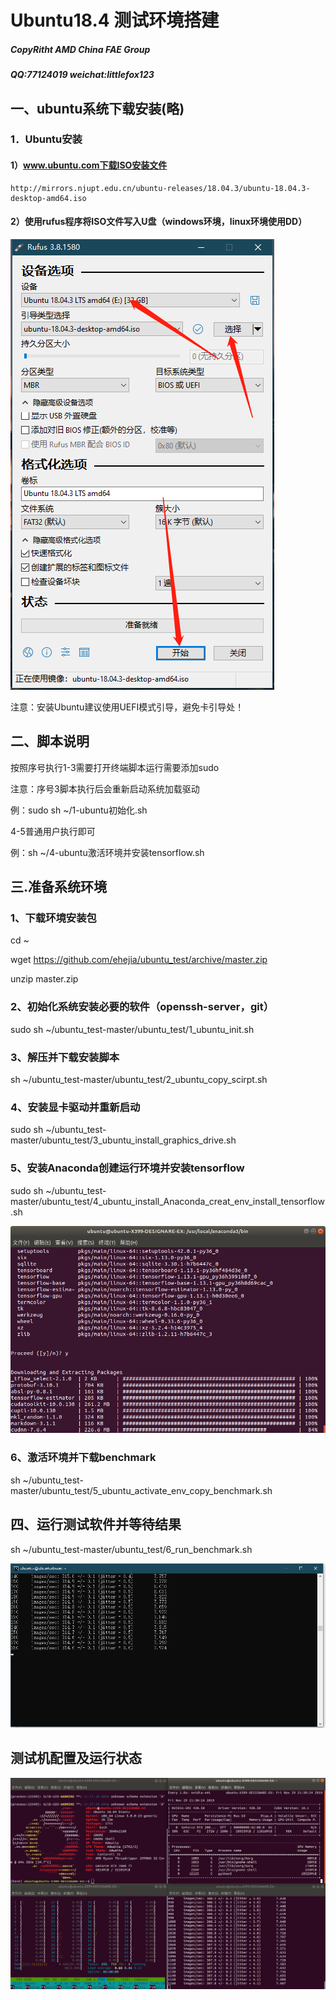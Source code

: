# Ubuntu18.4 测试环境搭建 

##### CopyRitht AMD China FAE Group

##### QQ:77124019 weichat:littlefox123 

## 一、ubuntu系统下载安装(略)

### 1．Ubuntu安装

####  1）www.ubuntu.com下载ISO安装文件
  
    http://mirrors.njupt.edu.cn/ubuntu-releases/18.04.3/ubuntu-18.04.3-desktop-amd64.iso
	
####  2）使用rufus程序将ISO文件写入U盘（windows环境，linux环境使用DD）
  
![image](https://github.com/ehejia/ubuntu_test/raw/master/images/isotousb.png)

注意：安装Ubuntu建议使用UEFI模式引导，避免卡引导处！

## 二、脚本说明

按照序号执行1-3需要打开终端脚本运行需要添加sudo

注意：序号3脚本执行后会重新启动系统加载驱动

例：sudo sh ~/1-ubuntu初始化.sh

4-5普通用户执行即可

例：sh ~/4-ubuntu激活环境并安装tensorflow.sh

## 三.准备系统环境

### 1、下载环境安装包

cd ~

wget https://github.com/ehejia/ubuntu_test/archive/master.zip

unzip master.zip

### 2、初始化系统安装必要的软件（openssh-server，git）

sudo sh ~/ubuntu_test-master/ubuntu_test/1_ubuntu_init.sh

### 3、解压并下载安装脚本

sh ~/ubuntu_test-master/ubuntu_test/2_ubuntu_copy_scirpt.sh

### 4、安装显卡驱动并重新启动

sudo sh ~/ubuntu_test-master/ubuntu_test/3_ubuntu_install_graphics_drive.sh

### 5、安装Anaconda创建运行环境并安装tensorflow

sudo sh ~/ubuntu_test-master/ubuntu_test/4_ubuntu_install_Anaconda_creat_env_install_tensorflow.sh

![image](https://github.com/ehejia/ubuntu_test/raw/master/images/conda_create_env.png)

### 6、激活环境并下载benchmark

sh ~/ubuntu_test-master/ubuntu_test/5_ubuntu_activate_env_copy_benchmark.sh

## 四、运行测试软件并等待结果

sh ~/ubuntu_test-master/ubuntu_test/6_run_benchmark.sh

![image](https://github.com/ehejia/ubuntu_test/raw/master/images/run_benchmark.png)

## 测试机配置及运行状态

![image](https://github.com/ehejia/ubuntu_test/raw/master/images/testing.png)

